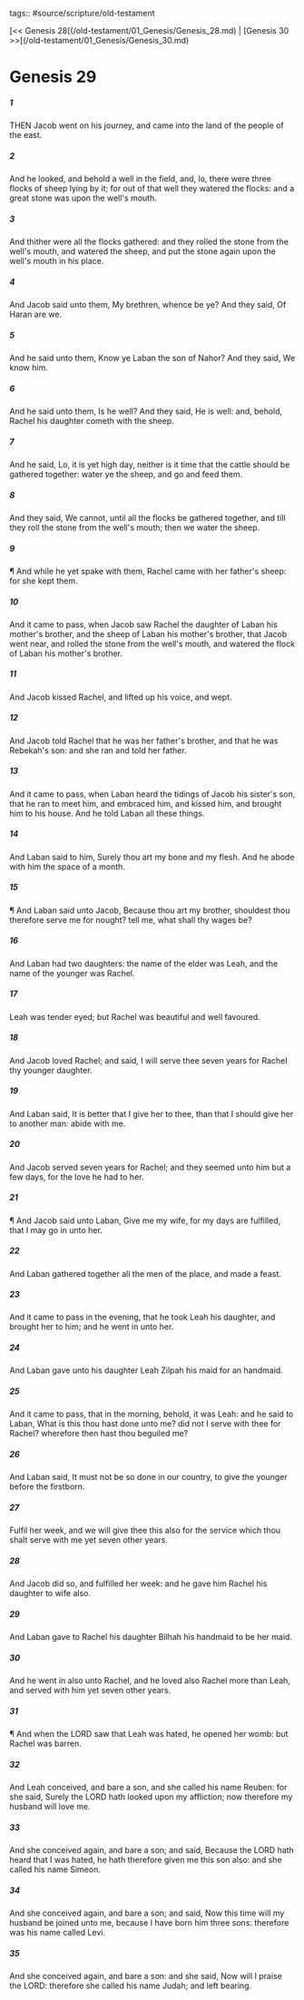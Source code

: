 tags:: #source/scripture/old-testament

[<< Genesis 28[(/old-testament/01_Genesis/Genesis_28.md) | [Genesis 30 >>[(/old-testament/01_Genesis/Genesis_30.md)

# Genesis 29

##### 1

THEN Jacob went on his journey, and came into the land of the people of the east.

##### 2

And he looked, and behold a well in the field, and, lo, there were three flocks of sheep lying by it; for out of that well they watered the flocks: and a great stone was upon the well's mouth.

##### 3

And thither were all the flocks gathered: and they rolled the stone from the well's mouth, and watered the sheep, and put the stone again upon the well's mouth in his place.

##### 4

And Jacob said unto them, My brethren, whence be ye? And they said, Of Haran are we.

##### 5

And he said unto them, Know ye Laban the son of Nahor? And they said, We know him.

##### 6

And he said unto them, Is he well? And they said, He is well: and, behold, Rachel his daughter cometh with the sheep.

##### 7

And he said, Lo, it is yet high day, neither is it time that the cattle should be gathered together: water ye the sheep, and go and feed them.

##### 8

And they said, We cannot, until all the flocks be gathered together, and till they roll the stone from the well's mouth; then we water the sheep.

##### 9

¶ And while he yet spake with them, Rachel came with her father's sheep: for she kept them.

##### 10

And it came to pass, when Jacob saw Rachel the daughter of Laban his mother's brother, and the sheep of Laban his mother's brother, that Jacob went near, and rolled the stone from the well's mouth, and watered the flock of Laban his mother's brother.

##### 11

And Jacob kissed Rachel, and lifted up his voice, and wept.

##### 12

And Jacob told Rachel that he was her father's brother, and that he was Rebekah's son: and she ran and told her father.

##### 13

And it came to pass, when Laban heard the tidings of Jacob his sister's son, that he ran to meet him, and embraced him, and kissed him, and brought him to his house. And he told Laban all these things.

##### 14

And Laban said to him, Surely thou art my bone and my flesh. And he abode with him the space of a month.

##### 15

¶ And Laban said unto Jacob, Because thou art my brother, shouldest thou therefore serve me for nought? tell me, what shall thy wages be?

##### 16

And Laban had two daughters: the name of the elder was Leah, and the name of the younger was Rachel.

##### 17

Leah was tender eyed; but Rachel was beautiful and well favoured.

##### 18

And Jacob loved Rachel; and said, I will serve thee seven years for Rachel thy younger daughter.

##### 19

And Laban said, It is better that I give her to thee, than that I should give her to another man: abide with me.

##### 20

And Jacob served seven years for Rachel; and they seemed unto him but a few days, for the love he had to her.

##### 21

¶ And Jacob said unto Laban, Give me my wife, for my days are fulfilled, that I may go in unto her.

##### 22

And Laban gathered together all the men of the place, and made a feast.

##### 23

And it came to pass in the evening, that he took Leah his daughter, and brought her to him; and he went in unto her.

##### 24

And Laban gave unto his daughter Leah Zilpah his maid for an handmaid.

##### 25

And it came to pass, that in the morning, behold, it was Leah: and he said to Laban, What is this thou hast done unto me? did not I serve with thee for Rachel? wherefore then hast thou beguiled me?

##### 26

And Laban said, It must not be so done in our country, to give the younger before the firstborn.

##### 27

Fulfil her week, and we will give thee this also for the service which thou shalt serve with me yet seven other years.

##### 28

And Jacob did so, and fulfilled her week: and he gave him Rachel his daughter to wife also.

##### 29

And Laban gave to Rachel his daughter Bilhah his handmaid to be her maid.

##### 30

And he went in also unto Rachel, and he loved also Rachel more than Leah, and served with him yet seven other years.

##### 31

¶ And when the LORD saw that Leah was hated, he opened her womb: but Rachel was barren.

##### 32

And Leah conceived, and bare a son, and she called his name Reuben: for she said, Surely the LORD hath looked upon my affliction; now therefore my husband will love me.

##### 33

And she conceived again, and bare a son; and said, Because the LORD hath heard that I was hated, he hath therefore given me this son also: and she called his name Simeon.

##### 34

And she conceived again, and bare a son; and said, Now this time will my husband be joined unto me, because I have born him three sons: therefore was his name called Levi.

##### 35

And she conceived again, and bare a son: and she said, Now will I praise the LORD: therefore she called his name Judah; and left bearing.
